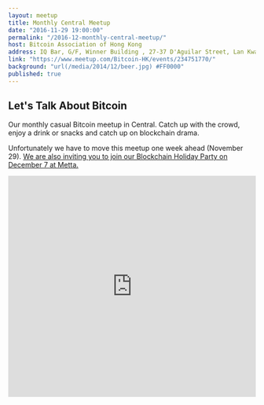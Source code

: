```yaml
---
layout: meetup
title: Monthly Central Meetup
date: "2016-11-29 19:00:00"
permalink: "/2016-12-monthly-central-meetup/"
host: Bitcoin Association of Hong Kong
address: IQ Bar, G/F, Winner Building , 27-37 D'Aguilar Street, Lan Kwai Fong, Central
link: "https://www.meetup.com/Bitcoin-HK/events/234751770/"
background: "url(/media/2014/12/beer.jpg) #FF0000"
published: true
---
```


## Let's Talk About Bitcoin

Our monthly casual Bitcoin meetup in Central. Catch up with the crowd, enjoy a drink or snacks and catch up on blockchain drama.

Unfortunately we have to move this meetup one week ahead (November 29).
[We are also inviting you to join our Blockchain Holiday Party on December 7 at Metta.](/2016-12-blockchain-holiday-party/)

<iframe src="https://www.google.com/maps/embed?pb=!1m18!1m12!1m3!1d3691.8672652988967!2d114.15697571549579!3d22.28301734915184!2m3!1f0!2f0!3f0!3m2!1i1024!2i768!4f13.1!3m3!1m2!1s0x3404006386e51539%3A0xb73d9832bf547093!2zR3JhcHBhJ3MgQ2VsbGFyIOatjOafj-e1suaEj-Wkp-WIqemkkOW7sw!5e0!3m2!1sen!2s!4v1479912144436" width="100%" height="450" frameborder="0" style="border:0" allowfullscreen></iframe>

